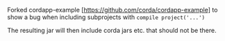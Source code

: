 Forked cordapp-example [https://github.com/corda/cordapp-example] to show a bug when including subprojects with
```compile project('...')```

The resulting jar will then include corda jars etc. that should not be there.